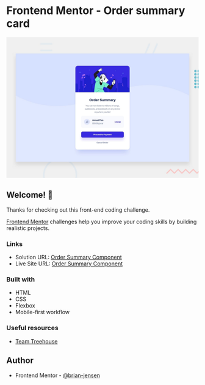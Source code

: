 # Frontend Mentor - Order summary card

![Design preview for the Order summary card coding challenge](./design/desktop-preview.jpg)

## Welcome! 👋

Thanks for checking out this front-end coding challenge.

[Frontend Mentor](https://www.frontendmentor.io) challenges help you improve your coding skills by building realistic projects.

### Links

- Solution URL: [Order Summary Component](https://github.com/brian-jensen/order-summary-component)
- Live Site URL: [Order Summary Component](https://brian-jensen.github.io/order-summary-component/)

### Built with

- HTML
- CSS
- Flexbox
- Mobile-first workflow

### Useful resources

- [Team Treehouse](https://teamtreehouse.com/)

## Author

- Frontend Mentor - [@brian-jensen](https://www.frontendmentor.io/profile/brian-jensen)

